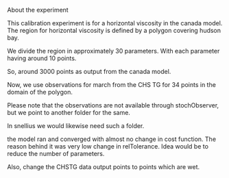 About the experiment

This calibration experiment is for a horizontal viscosity in the canada model. 
The region for horizontal viscosity is defined by a polygon covering hudson bay.

We divide the region in approximately 30 parameters. With each parameter having around 10 points. 

So, around 3000 points as output from the canada model. 

Now, we use observations for march from the CHS TG for 34 points in the domain of the polygon. 

Please note that the observations are not available through stochObserver, but we point to another folder for the same. 

In snellius we would likewise need such a folder.




the model ran and converged with almost no change in cost function. The reason behind it was very low change in relTolerance.
Idea would be to reduce the number of parameters.

Also, change the CHSTG data output points to points which are wet. 

 
